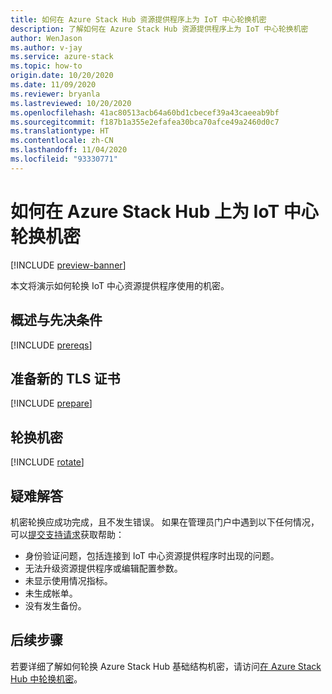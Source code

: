 ```yaml
---
title: 如何在 Azure Stack Hub 资源提供程序上为 IoT 中心轮换机密
description: 了解如何在 Azure Stack Hub 资源提供程序上为 IoT 中心轮换机密
author: WenJason
ms.author: v-jay
ms.service: azure-stack
ms.topic: how-to
origin.date: 10/20/2020
ms.date: 11/09/2020
ms.reviewer: bryanla
ms.lastreviewed: 10/20/2020
ms.openlocfilehash: 41ac80513acb64a60bd1cbecef39a43caeeab9bf
ms.sourcegitcommit: f187b1a355e2efafea30bca70afce49a2460d0c7
ms.translationtype: HT
ms.contentlocale: zh-CN
ms.lasthandoff: 11/04/2020
ms.locfileid: "93330771"
---
```

# <a name="how-to-rotate-secrets-for-iot-hub-on-azure-stack-hub"></a>如何在 Azure Stack Hub 上为 IoT 中心轮换机密

[!INCLUDE [preview-banner](../includes/iot-hub-preview.md)]

本文将演示如何轮换 IoT 中心资源提供程序使用的机密。

## <a name="overview-and-prerequisites"></a>概述与先决条件

[!INCLUDE [prereqs](../includes/resource-provider-va-rotate-secrets-prereqs.md)]

## <a name="prepare-a-new-tls-certificate"></a>准备新的 TLS 证书

[!INCLUDE [prepare](../includes/resource-provider-va-rotate-secrets-prepare.md)]

## <a name="rotate-secrets"></a>轮换机密

[!INCLUDE [rotate](../includes/resource-provider-va-rotate-secrets-rotate.md)]

## <a name="troubleshooting"></a>疑难解答

机密轮换应成功完成，且不发生错误。 如果在管理员门户中遇到以下任何情况，可以[提交支持请求](azure-stack-manage-basics.md#where-to-get-support)获取帮助：

   - 身份验证问题，包括连接到 IoT 中心资源提供程序时出现的问题。
   - 无法升级资源提供程序或编辑配置参数。
   - 未显示使用情况指标。
   - 未生成帐单。
   - 没有发生备份。

## <a name="next-steps"></a>后续步骤

若要详细了解如何轮换 Azure Stack Hub 基础结构机密，请访问[在 Azure Stack Hub 中轮换机密](azure-stack-rotate-secrets.md)。